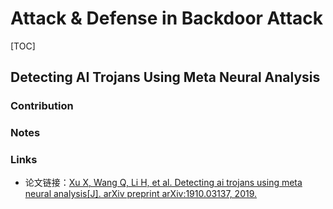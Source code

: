 # Attack & Defense in Backdoor Attack

[TOC]



## Detecting AI Trojans Using Meta Neural Analysis

### Contribution

### Notes

### Links

- 论文链接：[Xu X, Wang Q, Li H, et al. Detecting ai trojans using meta neural analysis[J]. arXiv preprint arXiv:1910.03137, 2019.](https://arxiv.org/abs/1910.03137)

